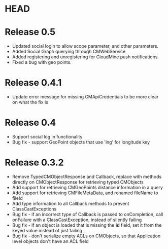 HEAD
=====

Release 0.5
=====
* Updated social login to allow scope parameter, and other parameters.
* Added Social Graph querying through CMWebService
* Added registering and unregistering for CloudMine push notifications.
* Fixed a bug with geo points.

Release 0.4.1
=====
* Update error message for missing CMApiCredentials to be more clear on what the fix is

Release 0.4
=====
* Support social log in functionality
* Bug fix - support GeoPoint objects that use 'lng' for longitude key

Release 0.3.2
=====
* Remove TypedCMObjectResponse and Callback, replace with methods directly on CMObjectResponse for retrieving typed CMObjects
* Add support for retrieving CMGeoPoints distance information in a query
* Add support for retrieving CMFileMetaData, and renamed fileName to fileId
* Add type information to all Callback methods to prevent ClassCastExceptions
* Bug fix - if an incorrect type of Callback is passed to onCompletion, call onFailure with a ClassCastException, instead of silently failing
* Bug fix - if an object is loaded that is missing the __id__ field, set it from the keyed value instead of just failing
* Bug fix - don't serialize empty ACLs on CMObjects, so that Application level objects don't have an ACL field

